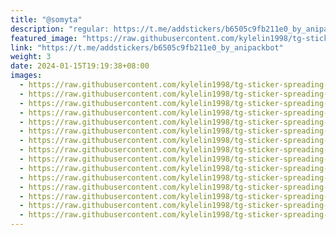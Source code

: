 ```yaml
---
title: "@somyta"
description: "regular: https://t.me/addstickers/b6505c9fb211e0_by_anipackbot"
featured_image: "https://raw.githubusercontent.com/kylelin1998/tg-sticker-spreading-worldwide-images/main/img/c2d4752e-6fa4-414b-8727-d194ce269bde.jpg"
link: "https://t.me/addstickers/b6505c9fb211e0_by_anipackbot"
weight: 3
date: 2024-01-15T19:19:38+08:00
images:
  - https://raw.githubusercontent.com/kylelin1998/tg-sticker-spreading-worldwide-images/main/img/c2d4752e-6fa4-414b-8727-d194ce269bde.jpg
  - https://raw.githubusercontent.com/kylelin1998/tg-sticker-spreading-worldwide-images/main/img/51e429ad-dfd2-45ff-830c-281d28ab9a16.jpg
  - https://raw.githubusercontent.com/kylelin1998/tg-sticker-spreading-worldwide-images/main/img/34ee06f7-ae82-4586-a1a0-915637b6e938.jpg
  - https://raw.githubusercontent.com/kylelin1998/tg-sticker-spreading-worldwide-images/main/img/ce2f5980-851f-471e-a594-b55b6ca6a920.jpg
  - https://raw.githubusercontent.com/kylelin1998/tg-sticker-spreading-worldwide-images/main/img/042f7fdc-1997-472e-9b8e-2fa379a63185.jpg
  - https://raw.githubusercontent.com/kylelin1998/tg-sticker-spreading-worldwide-images/main/img/b8a2b737-35ec-471a-8f9b-85ef111ec6b4.jpg
  - https://raw.githubusercontent.com/kylelin1998/tg-sticker-spreading-worldwide-images/main/img/87d7c95b-c355-4829-917b-080f3a929fac.jpg
  - https://raw.githubusercontent.com/kylelin1998/tg-sticker-spreading-worldwide-images/main/img/c2de93e2-f186-4321-aa20-697b2c34dc64.jpg
  - https://raw.githubusercontent.com/kylelin1998/tg-sticker-spreading-worldwide-images/main/img/3f85249a-6580-42d2-a20b-eea4745e6be1.jpg
  - https://raw.githubusercontent.com/kylelin1998/tg-sticker-spreading-worldwide-images/main/img/ca925820-340b-40d3-b5a0-9a3cfff85743.jpg
  - https://raw.githubusercontent.com/kylelin1998/tg-sticker-spreading-worldwide-images/main/img/c4c5ca26-2348-4a4c-a7ea-6acd9934427f.jpg
  - https://raw.githubusercontent.com/kylelin1998/tg-sticker-spreading-worldwide-images/main/img/973c252f-fdf9-4696-b0f8-3a105e9e8dd5.jpg
  - https://raw.githubusercontent.com/kylelin1998/tg-sticker-spreading-worldwide-images/main/img/967f33a3-f163-4123-b734-ca0307539e44.jpg
  - https://raw.githubusercontent.com/kylelin1998/tg-sticker-spreading-worldwide-images/main/img/b1e72a7f-f0b3-4fa0-85c4-bc0eaa445993.jpg
  - https://raw.githubusercontent.com/kylelin1998/tg-sticker-spreading-worldwide-images/main/img/fddfec0e-147d-413f-8914-e5fb43679dc3.jpg
---
```

